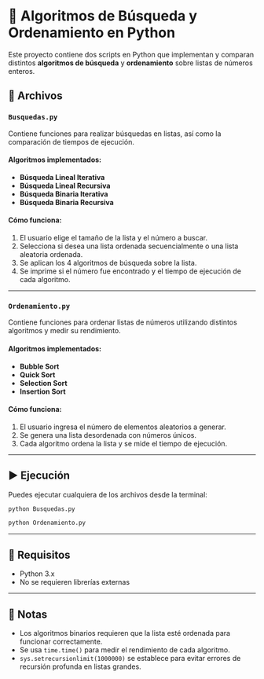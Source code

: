 # 📁 Algoritmos de Búsqueda y Ordenamiento en Python

Este proyecto contiene dos scripts en Python que implementan y comparan distintos **algoritmos de búsqueda** y **ordenamiento** sobre listas de números enteros.

## 📄 Archivos

### `Busquedas.py`
Contiene funciones para realizar búsquedas en listas, así como la comparación de tiempos de ejecución.

#### Algoritmos implementados:
- **Búsqueda Lineal Iterativa**
- **Búsqueda Lineal Recursiva**
- **Búsqueda Binaria Iterativa**
- **Búsqueda Binaria Recursiva**

#### Cómo funciona:
1. El usuario elige el tamaño de la lista y el número a buscar.
2. Selecciona si desea una lista ordenada secuencialmente o una lista aleatoria ordenada.
3. Se aplican los 4 algoritmos de búsqueda sobre la lista.
4. Se imprime si el número fue encontrado y el tiempo de ejecución de cada algoritmo.

---

### `Ordenamiento.py`
Contiene funciones para ordenar listas de números utilizando distintos algoritmos y medir su rendimiento.

#### Algoritmos implementados:
- **Bubble Sort**
- **Quick Sort**
- **Selection Sort**
- **Insertion Sort**

#### Cómo funciona:
1. El usuario ingresa el número de elementos aleatorios a generar.
2. Se genera una lista desordenada con números únicos.
3. Cada algoritmo ordena la lista y se mide el tiempo de ejecución.

---

## ▶️ Ejecución

Puedes ejecutar cualquiera de los archivos desde la terminal:

```bash
python Busquedas.py
```

```bash
python Ordenamiento.py
```

---

## 📌 Requisitos

- Python 3.x
- No se requieren librerías externas

---

## 🧠 Notas

- Los algoritmos binarios requieren que la lista esté ordenada para funcionar correctamente.
- Se usa `time.time()` para medir el rendimiento de cada algoritmo.
- `sys.setrecursionlimit(1000000)` se establece para evitar errores de recursión profunda en listas grandes.
